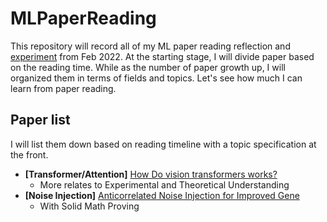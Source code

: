 # MLPaperReading
This repository will record all of my ML paper reading reflection and [experiment](https://github.com/ice-bear-git/ML-paperReading/tree/main/CodeBase) from Feb 2022. At the starting stage, I will divide paper based on the reading time. While as the number of paper growth up, I will organized them in terms of fields and topics. Let's see how much I can learn from paper reading.


## Paper list
I will list them down based on reading timeline with a topic specification at the front.
* **[Transformer/Attention]** [How Do vision transformers works?](https://github.com/ice-bear-git/ML-paperReading/blob/main/Paper_Feb/How%20Do%20vision%20transformers%20works.md)
	- More relates to Experimental and Theoretical Understanding
* **[Noise Injection]** [Anticorrelated Noise Injection for Improved Gene](https://github.com/ice-bear-git/ML-paperReading/blob/main/Paper_Feb/Anticorrelated%20Noise%20Injection%20for%20Improved%20Gene.md)
	- With Solid Math Proving